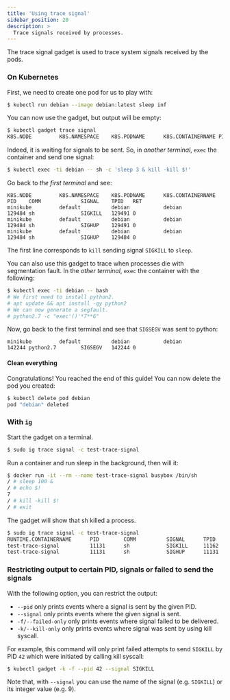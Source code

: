 ```yaml
---
title: 'Using trace signal'
sidebar_position: 20
description: >
  Trace signals received by processes.
---
```


The trace signal gadget is used to trace system signals received by the
pods.

### On Kubernetes

First, we need to create one pod for us to play with:

```bash
$ kubectl run debian --image debian:latest sleep inf
```

You can now use the gadget, but output will be empty:

```bash
$ kubectl gadget trace signal
K8S.NODE         K8S.NAMESPACE    K8S.PODNAME      K8S.CONTAINERNAME PID    COMM             SIGNAL    TPID   RET
```

Indeed, it is waiting for signals to be sent.
So, in *another terminal*, `exec` the container and send one signal:

```bash
$ kubectl exec -ti debian -- sh -c 'sleep 3 & kill -kill $!'
```

Go back to *the first terminal* and see:

```
K8S.NODE         K8S.NAMESPACE    K8S.PODNAME      K8S.CONTAINERNAME PID    COMM             SIGNAL    TPID   RET
minikube         default          debian           debian            129484 sh               SIGKILL   129491 0
minikube         default          debian           debian            129484 sh               SIGHUP    129491 0
minikube         default          debian           debian            129484 sh               SIGHUP    129484 0
```

The first line corresponds to `kill` sending signal `SIGKILL` to `sleep`.

You can also use this gadget to trace when processes die with segmentation fault.
In the *other terminal*, `exec` the container with the following:

```bash
$ kubectl exec -ti debian -- bash
# We first need to install python2.
# apt update && apt install -qy python2
# We can now generate a segfault.
# python2.7 -c "exec'()'*7**6"
```

Now, go back to the first terminal and see that `SIGSEGV` was sent to python:

```
minikube         default          debian           debian           142244 python2.7        SIGSEGV   142244 0
```

#### Clean everything

Congratulations! You reached the end of this guide!
You can now delete the pod you created:

```bash
$ kubectl delete pod debian
pod "debian" deleted
```

### With `ig`

Start the gadget on a terminal.

```bash
$ sudo ig trace signal -c test-trace-signal
```

Run a container and run sleep in the background, then will it:

```bash
$ docker run -it --rm --name test-trace-signal busybox /bin/sh
/ # sleep 100 &
/ # echo $!
7
/ # kill -kill $!
/ # exit
```

The gadget will show that sh killed a process.

```bash
$ sudo ig trace signal -c test-trace-signal
RUNTIME.CONTAINERNAME      PID        COMM          SIGNAL      TPID       RET
test-trace-signal          11131      sh            SIGKILL     11162      0
test-trace-signal          11131      sh            SIGHUP      11131      0
```

### Restricting output to certain PID, signals or failed to send the signals

With the following option, you can restrict the output:

* `--pid` only prints events where a signal is sent by the given PID.
* `--signal` only prints events where the given signal is sent.
* `-f/--failed-only` only prints events where signal failed to be delivered.
* `-k/--kill-only` only prints events where signal was sent by using kill syscall.

For example, this command will only print failed attempts to send `SIGKILL` by PID `42` which were initiated by calling kill syscall:

```bash
$ kubectl gadget -k -f --pid 42 --signal SIGKILL
```

Note that, with `--signal` you can use the name of the signal (e.g. `SIGKILL`) or its integer value (e.g. 9).
